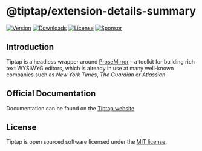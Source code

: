 # @tiptap/extension-details-summary
[![Version](https://img.shields.io/npm/v/@tiptap/extension-details-summary.svg?label=version)](https://www.npmjs.com/package/@tiptap/extension-details-summary)
[![Downloads](https://img.shields.io/npm/dm/@tiptap/extension-details-summary.svg)](https://npmcharts.com/compare/tiptap?minimal=true)
[![License](https://img.shields.io/npm/l/@tiptap/extension-details-summary.svg)](https://www.npmjs.com/package/@tiptap/extension-details-summary)
[![Sponsor](https://img.shields.io/static/v1?label=Sponsor&message=%E2%9D%A4&logo=GitHub)](https://github.com/sponsors/ueberdosis)

## Introduction
Tiptap is a headless wrapper around [ProseMirror](https://ProseMirror.net) – a toolkit for building rich text WYSIWYG editors, which is already in use at many well-known companies such as *New York Times*, *The Guardian* or *Atlassian*.

## Official Documentation
Documentation can be found on the [Tiptap website](https://tiptap.dev).

## License
Tiptap is open sourced software licensed under the [MIT license](https://github.com/ueberdosis/tiptap/blob/main/LICENSE.md).
